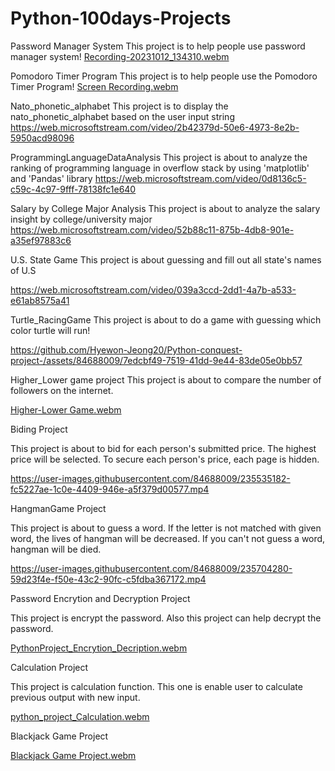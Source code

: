 # Python-100days-Projects

Password Manager System
This project is to help people use password manager system!
[Recording-20231012_134310.webm](https://github.com/Hyewon-Jeong20/Python100DaysProject_MiniProgramDevelopment/assets/84688009/94528997-3343-4e28-b765-851651a0dbde)


Pomodoro Timer Program
This project is to help people use the Pomodoro Timer Program!
[Screen Recording.webm](https://github.com/Hyewon-Jeong20/Python100DaysProject_MiniProgram/assets/84688009/36836ddc-c265-483a-89a2-ee40d84ddd85)


Nato_phonetic_alphabet 
This project is to display the nato_phonetic_alphabet based on the user input string
https://web.microsoftstream.com/video/2b42379d-50e6-4973-8e2b-5950acd98096


ProgrammingLanguageDataAnalysis
This project is about to analyze the ranking of programming language in overflow stack by using 'matplotlib' and 'Pandas' library
https://web.microsoftstream.com/video/0d8136c5-c59c-4c97-9fff-78138fc1e640

Salary by College Major Analysis 
This project is about to analyze the salary insight by college/university major
https://web.microsoftstream.com/video/52b88c11-875b-4db8-901e-a35ef97883c6


U.S. State Game
This project is about guessing and fill out all state's names of U.S 

https://web.microsoftstream.com/video/039a3ccd-2dd1-4a7b-a533-e61ab8575a41



Turtle_RacingGame
This project is about to do a game with guessing which color turtle will run!




https://github.com/Hyewon-Jeong20/Python-conquest-project-/assets/84688009/7edcbf49-7519-41dd-9e44-83de05e0bb57




Higher_Lower game project
This project is about to compare the number of followers on the internet.


[Higher-Lower Game.webm](https://user-images.githubusercontent.com/84688009/236652532-02e099f8-8ce3-416a-ae56-81d4fa0bef8e.webm)




Biding Project 

This project is about to bid for each person's submitted price.
The highest price will be selected. 
To secure each person's price, each page is hidden. 


https://user-images.githubusercontent.com/84688009/235535182-fc5227ae-1c0e-4409-946e-a5f379d00577.mp4




HangmanGame Project 

This project is about to guess a word.
If the letter is not matched with given word, the lives of hangman will be decreased.
If you can't not guess a word, hangman will be died. 


https://user-images.githubusercontent.com/84688009/235704280-59d23f4e-f50e-43c2-90fc-c5fdba367172.mp4



Password Encrytion and Decryption Project 

This project is encrypt the password. 
Also this project can help decrypt the password. 

[PythonProject_Encrytion_Decription.webm](https://user-images.githubusercontent.com/84688009/235704323-606355a0-5242-4582-a650-bf012ffab205.webm)


Calculation Project 

This project is calculation function.
This one is enable user to calculate previous output with new input. 

[python_project_Calculation.webm](https://user-images.githubusercontent.com/84688009/235774659-7cc31c96-f4c1-4117-ac53-c1e762626847.webm)



Blackjack Game Project

[Blackjack Game Project.webm](https://user-images.githubusercontent.com/84688009/236005006-613fd959-a723-44e2-a4c5-e9da382c4052.webm)

